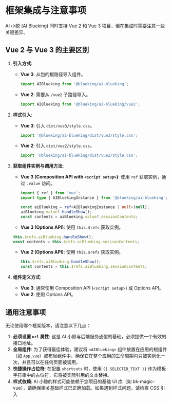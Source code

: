 # 框架集成与注意事项

AI 小鲸 (AI Blueking) 同时支持 Vue 2 和 Vue 3 项目，但在集成时需要注意一些关键差异。

## Vue 2 与 Vue 3 的主要区别

1.  **引入方式**:
    *   **Vue 3**: 从包的根路径导入组件。
        ```javascript
        import AIBlueking from '@blueking/ai-blueking';
        ```
    *   **Vue 2**: 需要从 `/vue2` 子路径导入。
        ```javascript
        import AIBlueking from '@blueking/ai-blueking/vue2';
        ```

2.  **样式引入**:
    *   **Vue 3**: 引入 `dist/vue3/style.css`。
        ```javascript
        import '@blueking/ai-blueking/dist/vue3/style.css';
        ```
    *   **Vue 2**: 引入 `dist/vue2/style.css`。
        ```javascript
        import '@blueking/ai-blueking/dist/vue2/style.css';
        ```

3.  **获取组件实例与调用方法**:
    *   **Vue 3 (Composition API with `<script setup>`)**: 使用 `ref` 获取实例，通过 `.value` 访问。
        ```typescript
        import { ref } from 'vue';
        import type { AIBluekingInstance } from '@blueking/ai-blueking'; // 可选的类型导入

        const aiBlueking = ref<AIBluekingInstance | null>(null);
        aiBlueking.value?.handleShow();
        const contents = aiBlueking.value?.sessionContents;
        ```
    *   **Vue 3 (Options API)**: 使用 `this.$refs` 获取实例。
       ```javascript
       this.$refs.aiBlueking.handleShow();
       const contents = this.$refs.aiBlueking.sessionContents;
       ```
    *   **Vue 2 (Options API)**: 使用 `this.$refs` 获取实例。
        ```javascript
        this.$refs.aiBlueking.handleShow();
        const contents = this.$refs.aiBlueking.sessionContents;
        ```

4.  **组件定义方式**:
    *   **Vue 3**: 通常使用 Composition API (`<script setup>`) 或 Options API。
    *   **Vue 2**: 使用 Options API。

## 通用注意事项

无论使用哪个框架版本，请注意以下几点：

1.  **必须设置 `url` 属性**: 这是 AI 小鲸与后端服务通信的基础，必须提供一个有效的接口地址。
2.  **全局组件**: 为了获得最佳体验，建议将 `<AIBlueking>` 组件放置在应用的根组件（如 `App.vue`）或布局组件中，确保它在整个应用的生命周期内只被实例化一次，并且可以在任何页面被调用。
3.  **快捷操作占位符**: 在配置 `shortcuts` 时，使用 `{{ SELECTED_TEXT }}` 作为模板字符串中的占位符，它将被实际引用的文本替换。
4.  **样式依赖**: AI 小鲸的样式可能依赖于您项目的基础 UI 库（如 bk-magic-vue），请确保相关基础样式已正确加载。如果遇到样式问题，请检查 CSS 引入